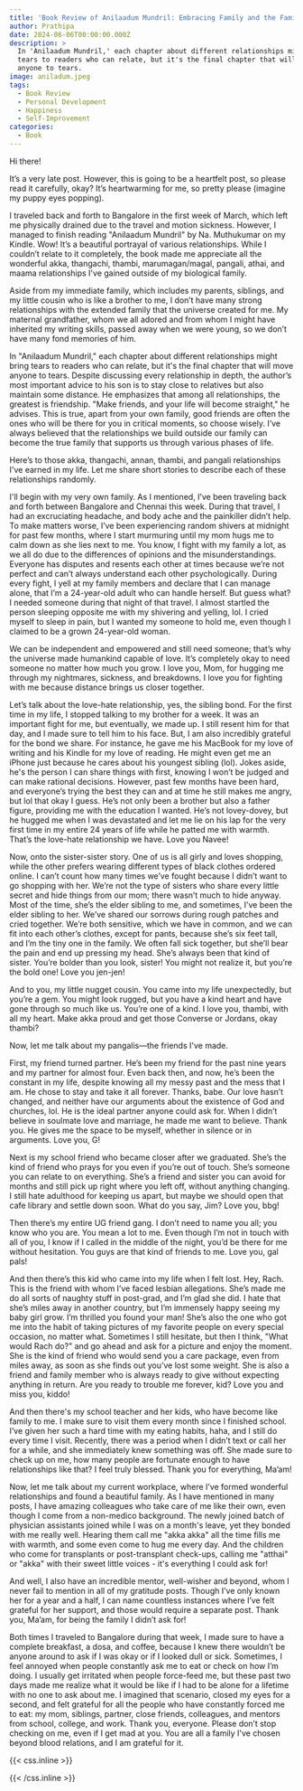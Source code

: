 ```yaml
---
title: 'Book Review of Anilaadum Mundril: Embracing Family and the Family Beyond Blood'
author: Prathipa
date: 2024-06-06T00:00:00.000Z
description: >
  In 'Anilaadum Mundril,' each chapter about different relationships might bring
  tears to readers who can relate, but it's the final chapter that will move
  anyone to tears.
image: aniladum.jpeg
tags:
  - Book Review
  - Personal Development
  - Happiness
  - Self-Improvement
categories:
  - Book
---
```


Hi there!

It’s a very late post. However, this is going to be a heartfelt post, so please read it carefully, okay? It’s heartwarming for me, so pretty please (imagine my puppy eyes popping).

I traveled back and forth to Bangalore in the first week of March, which left me physically drained due to the travel and motion sickness. However, I managed to finish reading "Anilaadum Mundril" by Na. Muthukumar on my Kindle. Wow! It’s a beautiful portrayal of various relationships. While I couldn’t relate to it completely, the book made me appreciate all the wonderful akka, thangachi, thambi, marumagan/magal, pangali, athai, and maama relationships I've gained outside of my biological family.

Aside from my immediate family, which includes my parents, siblings, and my little cousin who is like a brother to me, I don’t have many strong relationships with the extended family that the universe created for me. My maternal grandfather, whom we all adored and from whom I might have inherited my writing skills, passed away when we were young, so we don’t have many fond memories of him.

In "Anilaadum Mundril," each chapter about different relationships might bring tears to readers who can relate, but it's the final chapter that will move anyone to tears. Despite discussing every relationship in depth, the author’s most important advice to his son is to stay close to relatives but also maintain some distance. He emphasizes that among all relationships, the greatest is friendship. "Make friends, and your life will become straight," he advises. This is true, apart from your own family, good friends are often the ones who will be there for you in critical moments, so choose wisely. I’ve always believed that the relationships we build outside our family can become the true family that supports us through various phases of life.

Here’s to those akka, thangachi, annan, thambi, and pangali relationships I've earned in my life. Let me share short stories to describe each of these relationships randomly.

I'll begin with my very own family. As I mentioned, I’ve been traveling back and forth between Bangalore and Chennai this week. During that travel, I had an excruciating headache, and body ache and the painkiller didn’t help. To make matters worse, I’ve been experiencing random shivers at midnight for past few months, where I start murmuring until my mom hugs me to calm down as she lies next to me. You know, I fight with my family a lot, as we all do due to the differences of opinions and the misunderstandings. Everyone has disputes and resents each other at times because we’re not perfect and can’t always understand each other psychologically. During every fight, I yell at my family members and declare that I can manage alone, that I’m a 24-year-old adult who can handle herself. But guess what? I needed someone during that night of that travel. I almost startled the person sleeping opposite me with my shivering and yelling, lol. I cried myself to sleep in pain, but I wanted my someone to hold me, even though I claimed to be a grown 24-year-old woman.

We can be independent and empowered and still need someone; that’s why the universe made humankind capable of love. It’s completely okay to need someone no matter how much you grow. I love you, Mom, for hugging me through my nightmares, sickness, and breakdowns. I love you for fighting with me because distance brings us closer together.

Let’s talk about the love-hate relationship, yes, the sibling bond. For the first time in my life, I stopped talking to my brother for a week. It was an important fight for me, but eventually, we made up. I still resent him for that day, and I made sure to tell him to his face. But, I am also incredibly grateful for the bond we share. For instance, he gave me his MacBook for my love of writing and his Kindle for my love of reading. He might even get me an iPhone just because he cares about his youngest sibling (lol). Jokes aside, he's the person I can share things with first, knowing I won’t be judged and can make rational decisions. However, past few months have been hard, and everyone’s trying the best they can and at time he still makes me angry, but lol that okay I guess.  He’s not only been a brother but also a father figure, providing me with the education I wanted. He’s not lovey-dovey, but he hugged me when I was devastated and let me lie on his lap for the very first time in my entire 24 years of life while he patted me with warmth. That’s the love-hate relationship we have. Love you Navee!

Now, onto the sister-sister story. One of us is all girly and loves shopping, while the other prefers wearing different types of black clothes ordered online. I can’t count how many times we’ve fought because I didn’t want to go shopping with her. We’re not the type of sisters who share every little secret and hide things from our mom; there wasn’t much to hide anyway. Most of the time, she’s the elder sibling to me, and sometimes, I’ve been the elder sibling to her. We’ve shared our sorrows during rough patches and cried together. We’re both sensitive, which we have in common, and we can fit into each other’s clothes, except for pants, because she’s six feet tall, and I’m the tiny one in the family. We often fall sick together, but she’ll bear the pain and end up pressing my head. She’s always been that kind of sister. You’re bolder than you look, sister! You might not realize it, but you’re the bold one! Love you jen-jen!

And to you, my little nugget cousin. You came into my life unexpectedly, but you’re a gem. You might look rugged, but you have a kind heart and have gone through so much like us. You’re one of a kind. I love you, thambi, with all my heart. Make akka proud and get those Converse or Jordans, okay thambi?

Now, let me talk about my pangalis—the friends I've made.

First, my friend turned partner. He’s been my friend for the past nine years and my partner for almost four. Even back then, and now, he’s been the constant in my life, despite knowing all my messy past and the mess that I am. He chose to stay and take it all forever. Thanks, babe. Our love hasn’t changed, and neither have our arguments about the existence of God and churches, lol. He is the ideal partner anyone could ask for. When I didn’t believe in soulmate love and marriage, he made me want to believe. Thank you. He gives me the space to be myself, whether in silence or in arguments. Love you, G!

Next is my school friend who became closer after we graduated. She’s the kind of friend who prays for you even if you’re out of touch. She’s someone you can relate to on everything. She’s a friend and sister you can avoid for months and still pick up right where you left off, without anything changing. I still hate adulthood for keeping us apart, but maybe we should open that cafe library and settle down soon. What do you say, Jim? Love you, bbg!

Then there’s my entire UG friend gang. I don’t need to name you all; you know who you are. You mean a lot to me. Even though I’m not in touch with all of you, I know if I called in the middle of the night, you’d be there for me without hesitation. You guys are that kind of friends to me. Love you, gal pals!

And then there’s this kid who came into my life when I felt lost. Hey, Rach. This is the friend with whom I’ve faced lesbian allegations. She’s made me do all sorts of naughty stuff in post-grad, and I’m glad she did. I hate that she’s miles away in another country, but I’m immensely happy seeing my baby girl grow. I’m thrilled you found your man! She’s also the one who got me into the habit of taking pictures of my favorite people on every special occasion, no matter what. Sometimes I still hesitate, but then I think, "What would Rach do?" and go ahead and ask for a picture and enjoy the moment. She is the kind of friend who would send you a care package, even from miles away, as soon as she finds out you’ve lost some weight. She is also a friend and family member who is always ready to give without expecting anything in return. Are you ready to trouble me forever, kid? Love you and miss you, kiddo!

And then there's my school teacher and her kids, who have become like family to me. I make sure to visit them every month since I finished school. I’ve given her such a hard time with my eating habits, haha, and I still do every time I visit. Recently, there was a period when I didn’t text or call her for a while, and she immediately knew something was off. She made sure to check up on me, how many people are fortunate enough to have relationships like that? I feel truly blessed. Thank you for everything, Ma’am!

Now, let me talk about my current workplace, where I’ve formed wonderful relationships and found a beautiful family. As I have mentioned in many posts, I have amazing colleagues who take care of me like their own, even though I come from a non-medico background. The newly joined batch of physician assistants joined while I was on a month's leave, yet they bonded with me really well. Hearing them call me "akka akka" all the time fills me with warmth, and some even come to hug me every day. And the children who come for transplants or post-transplant check-ups, calling me "atthai" or "akka" with their sweet little voices - it's everything I could ask for!

And well, I also have an incredible mentor, well-wisher and beyond, whom I never fail to mention in all of my gratitude posts. Though I’ve only known her for a year and a half, I can name countless instances where I’ve felt grateful for her support, and those would require a separate post. Thank you, Ma’am, for being the family I didn’t ask for!

Both times I traveled to Bangalore during that week, I made sure to have a complete breakfast, a dosa, and coffee, because I knew there wouldn’t be anyone around to ask if I was okay or if I looked dull or sick. Sometimes, I feel annoyed when people constantly ask me to eat or check on how I’m doing. I usually get irritated when people force-feed me, but these past two days made me realize what it would be like if I had to be alone for a lifetime with no one to ask about me. I imagined that scenario, closed my eyes for a second, and felt grateful for all the people who have constantly forced me to eat: my mom, siblings, partner, close friends, colleagues, and mentors from school, college, and work. Thank you, everyone. Please don’t stop checking on me, even if I get mad at you. You are all a family I've chosen beyond blood relations, and I am grateful for it.

{{\< css.inline >}}

<style>
.canon { background: white; width: 100%; height: auto; }
</style>

{{\< /css.inline >}}
